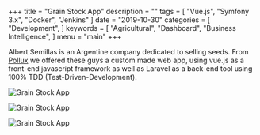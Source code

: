 +++
title = "Grain Stock App"
description = ""
tags = [
    "Vue.js",
    "Symfony 3.x",
    "Docker",
    "Jenkins"
]
date = "2019-10-30"
categories = [
    "Development",
]
keywords = [
    "Agricultural",
    "Dashboard",
    "Business Intelligence",
]
menu = "main"
+++

Albert Semillas is an Argentine company dedicated to selling seeds. From <a href="https://polluxcoop.com" target="_blank">Pollux</a> we offered these guys a custom made web app, using vue.js as a front-end javascript framework as well as Laravel as a back-end tool using 100% TDD (Test-Driven-Development).

![Grain Stock App](/campo.png)

![Grain Stock App](/campo-1.png)

![Grain Stock App](/campo-2.png)






